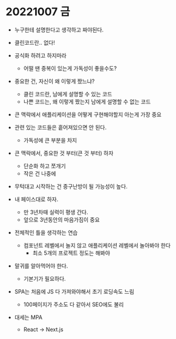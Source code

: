 # 20221007 금

- 누구한테 설명한다고 생각하고 짜야된다.
- 클린코드란.. 없다!
- 공식화 하려고 하지마라
  - 어떨 땐 중복이 있는게 가독성이 좋을수도?
- 중요한 건, 자신이 왜 이렇게 짰느냐?
  - 클린 코드란, 남에게 설명할 수 있는 코드
  - 나쁜 코드는, 왜 이렇게 짰는지 남에게 설명할 수 없는 코드
- 큰 맥락에서 애플리케이션을 어떻게 구현해야할지 아는게 가장 중요
- 관련 있는 코드들은 흩어져있으면 안 된다.
  - 가독성에 큰 부분을 차지
- 큰 맥락에서, 중요한 것 부터(큰 것 부터) 하자
  - 단순화 하고 쪼개기
  - 작은 건 나중에
- 무턱대고 시작하는 건 중구난방이 될 가능성이 높다.
- 내 페이스대로 하자.
  - 만 3년차때 실력이 평생 간다.
  - 앞으로 3년동안의 마음가짐이 중요
- 전체적인 틀을 생각하는 연습
  - 컴포넌트 레벨에서 놀지 않고 애플리케이션 레벨에서 놀아봐야 한다
    - 최소 5개의 프로젝트 정도는 해봐야
- 말귀를 알아먹어야 한다.

  - 기본기가 필요하다.

- SPA는 처음에 JS 다 가져와야해서 초기 로딩속도 느림
  - 100페이지가 주소도 다 같아서 SEO에도 불리
- 대세는 MPA
  - React → Next.js
